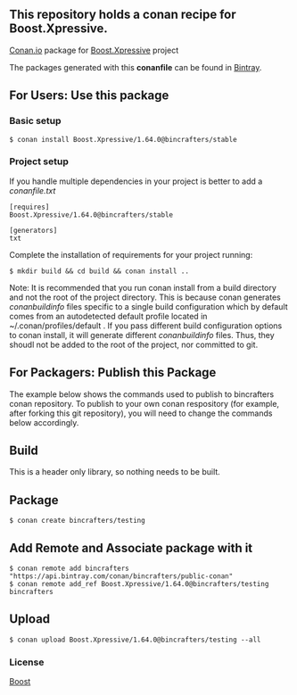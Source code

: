 ## This repository holds a conan recipe for Boost.Xpressive.

[Conan.io](https://conan.io) package for [Boost.Xpressive](https://github.com/Boostorg/Xpressive) project

The packages generated with this **conanfile** can be found in [Bintray](https://bintray.com/bincrafters/conan-public/Boost.Xpressive%3Abincrafters).

## For Users: Use this package

### Basic setup

    $ conan install Boost.Xpressive/1.64.0@bincrafters/stable

### Project setup

If you handle multiple dependencies in your project is better to add a *conanfile.txt*

    [requires]
    Boost.Xpressive/1.64.0@bincrafters/stable

    [generators]
    txt

Complete the installation of requirements for your project running:</small></span>

    $ mkdir build && cd build && conan install ..
	
Note: It is recommended that you run conan install from a build directory and not the root of the project directory.  This is because conan generates *conanbuildinfo* files specific to a single build configuration which by default comes from an autodetected default profile located in ~/.conan/profiles/default .  If you pass different build configuration options to conan install, it will generate different *conanbuildinfo* files.  Thus, they shoudl not be added to the root of the project, nor committed to git. 

## For Packagers: Publish this Package

The example below shows the commands used to publish to bincrafters conan repository. To publish to your own conan respository (for example, after forking this git repository), you will need to change the commands below accordingly. 

## Build  

This is a header only library, so nothing needs to be built.

## Package 

    $ conan create bincrafters/testing
	
## Add Remote and Associate package with it

	$ conan remote add bincrafters "https://api.bintray.com/conan/bincrafters/public-conan"
	$ conan remote add_ref Boost.Xpressive/1.64.0@bincrafters/testing bincrafters

## Upload

    $ conan upload Boost.Xpressive/1.64.0@bincrafters/testing --all

### License
[Boost](LICENSE)
